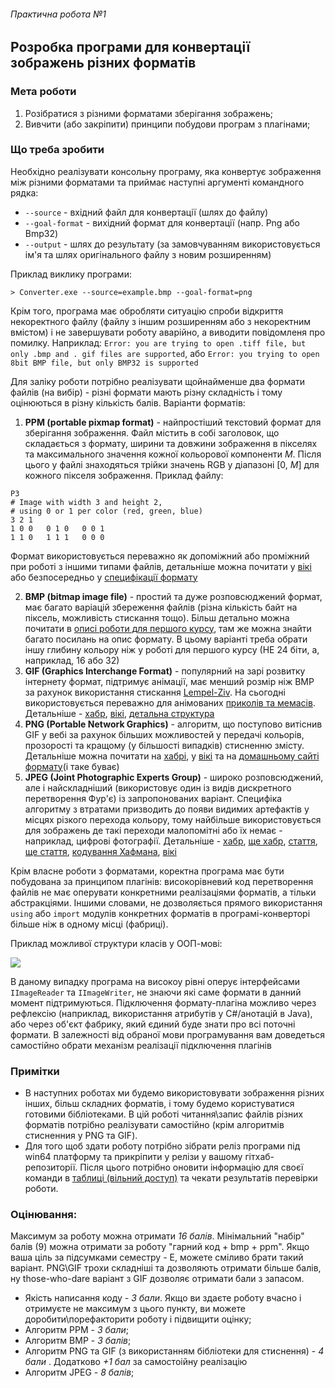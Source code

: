 ###### Практична робота №1
## Розробка програми для конвертації зображень різних форматів

### Мета роботи
1) Розібратися з різними форматами зберігання зображень;
2) Вивчити (або закріпити) принципи побудови програм з плагінами;

### Що треба зробити
Необхідно реалізувати консольну програму, яка конвертує зображення між різними форматами та приймає наступні аргументі командного рядка:

- `--source` - вхідний файл для конвертації (шлях до файлу)
- `--goal-format` - вихідний формат для конвертації (напр. Png або Bmp32)
- `--output` - шлях до результату (за замовчуванням використовується ім'я та шлях оригінального файлу з новим розширенням)

Приклад виклику програми:
```
> Converter.exe --source=example.bmp --goal-format=png
```

Крім того, програма має обробляти ситуацію спроби відкриття некоректного файлу (файлу з іншим розширенням або з некоректним вмістом) і не завершувати роботу аварійно, а виводити повідомленя про помилку. Наприклад: `Error: you are trying to open .tiff file, but only .bmp and . gif files are supported`, або `Error: you trying to open 8bit BMP file, but only BMP32 is supported`

Для заліку роботи потрібно реалізувати щойнайменше два формати файлів (на вибір) - різні формати мають різну складність і тому оцінюються в різну кількість балів. Варіанти форматів:
1. **PPM (portable pixmap format)** - найпростіший текстовий формат для зберігання зображення. Файл містить в собі заголовок, що складається з формату, ширини та довжини зображення в пікселях та максимального значення кожної кольорової компоненти _M_. Після цього у файлі знаходяться трійки значень RGB у діапазоні [0, _M_] для кожного пікселя зображення. Приклад файлу:
```
P3
# Image with width 3 and height 2,
# using 0 or 1 per color (red, green, blue)
3 2 1
1 0 0   0 1 0   0 0 1
1 1 0   1 1 1   0 0 0
```
Формат використовується переважно як допоміжний або проміжний при роботі з іншими типами файлів, детальніше можна почитати у [вікі](https://en.wikipedia.org/wiki/Netpbm#File_formats) або безпосередньо у [специфікації формату](http://netpbm.sourceforge.net/doc/ppm.html)

2. **BMP (bitmap image file)** - простий та дуже розповсюджений формат, має багато варіацій збереження файлів (різна кількість байт на піксель, можливість стискання тощо). Більш детально можна почитати в [описі роботи для першого курсу](https://github.com/ProgramEngineeringKPI/Introduction-To-Programming/blob/master/labs_spring_2020/assignment_4.md), там же можна знайти багато посилань на опис формату. В цьому варіанті треба обрати іншу глибину кольору ніж у роботі для першого курсу (НЕ 24 біти, а, наприклад, 16 або 32)
3. **GIF (Graphics Interchange Format)** - популярний на зарі розвитку інтернету формат, підтримує анімації, має менший  розмір ніж BMP за рахунок використання стискання [Lempel-Ziv](https://en.wikipedia.org/wiki/Lempel%E2%80%93Ziv%E2%80%93Welch). На сьогодні використовується переважно для анімованих [приколів та мемасів](https://giphy.com/). Детальніше - [хабр](https://habr.com/ru/post/127083/), [вікі](https://en.wikipedia.org/wiki/GIF), [детальна структура](https://www.fileformat.info/format/gif/egff.htm)
4. **PNG (Portable Network Graphics)** - алгоритм, що поступово витіснив GIF у вебі за рахунок більших можливостей у передачі кольорів, прозорості та кращому (у більшості випадків) стисненню змісту. Детальніше можна почитати на [хабрі](https://habr.com/ru/post/130472/), у [вікі](https://en.wikipedia.org/wiki/Portable_Network_Graphics) та на [домашньому сайті формату](http://www.libpng.org/pub/png/)(і таке буває)
5. **JPEG (Joint Photographic Experts Group)** - широко розповсюджений, але і найскладніший (використовує один із видів дискретного перетворення Фур'є) із запропонованих варіант. Специфіка алгоритму з втратами призводить до появи видимих артефактів у місцях різкого перехода кольору, тому найбільше використовується для зображень де такі переходи малопомітні або їх немає - наприклад, цифрові фотографії. Детальніше - [хабр](https://habr.com/ru/post/102521/), [ще хабр](https://habr.com/ru/post/206264/), [стаття](https://www.freecodecamp.org/news/how-jpg-works-a4dbd2316f35/), [ще стаття](https://arjunsreedharan.org/post/146070390717/jpeg-101-how-does-jpeg-work#:~:text=JPEG%20is%20a%20lossy%20compression,we%20do%20brightness%20(luminance).), [кодування Хафмана](https://www.impulseadventure.com/photo/jpeg-huffman-coding.html), [вікі](https://en.wikipedia.org/wiki/JPEG)


Крім власне роботи з форматами, коректна програма має бути побудована за принципом плагінів: високорівневий код перетворення файлів не має оперувати конкретними реалізаціями форматів, а тільки абстракціями. Іншими словами, не дозволяється прямого використання `using` або `import` модулів конкретних форматів в програмі-конверторі більше ніж в одному місці (фабриці). 

Приклад можливої структури класів у ООП-мові:

![](./res/scheme_uml_1.png)

В даному випадку програма на високоу рівні оперує інтерфейсами `IImageReader` та `IImageWriter`, не знаючи які саме формати в данний момент підтримуються. Підключення формату-плагіна можливо через рефлексію (наприклад, використання атрибутів у C#/анотацій в Java), або через об'єкт фабрику, який єдиний буде знати про всі поточні формати. В залежності від обраної мови програмування вам доведеться самостійно обрати механізм реалізації підключення плагінів

### Примітки
- В наступних роботах ми будемо використовувати зображення різних інших, більш складних форматів, і тому будемо користуватися готовими бібліотеками. В цій роботі читання\запис файлів різних форматів потрібно реалізувати самостійно (крім алгоритмів стисненния у PNG та GIF).
- Для того щоб здати роботу потрібно зібрати реліз програми під win64 платформу та прикріпити у релізи у вашому гітхаб-репозиторії. Після цього потрібно оновити інформацію для своєї команди в [таблиці (вільний доступ)](https://docs.google.com/spreadsheets/d/1SvkJxrngMhUiRzwHw9N4DJ7HDHBRt_0DSU9-smrAaIk/edit?usp=sharing) та чекати результатів перевірки роботи.


### Оцінювання:
Максимум за роботу можна отримати _16 балів_. Мінімальний "набір" балів (9) можна отримати за роботу "гарний код + bmp + ppm". Якщо ваша ціль за підсумками семестру - Е, можете сміливо брати такий варіант. PNG\GIF трохи складніші та дозволяють отримати більше балів, ну those-who-dare варіант з GIF дозволяє отримати бали з запасом.
- Якість написання коду - _3 бали_. Якщо ви здаєте роботу вчасно і отримуєте не максимум з цього пункту, ви можете доробити\порефакторити роботу і підвищити оцінку;
- Алгоритм PPM - _3 бали_;
- Алгоритм BMP - _3 балів_;
- Алгоритм PNG та GIF (з використанням бібліотеки для стиснення) - _4 бали_ . Додатково _+1 бал_ за самостоійну реалізацію
- Алгоритм JPEG - _8 балів_;

